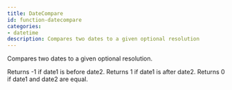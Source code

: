```yaml
---
title: DateCompare
id: function-datecompare
categories:
- datetime
description: Compares two dates to a given optional resolution
---
```


Compares two dates to a given optional resolution.

Returns -1 if date1 is before date2. Returns 1 if date1 is after date2. Returns 0 if date1 and date2 are equal.
